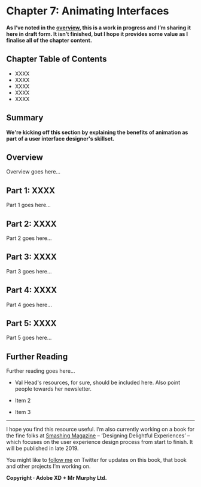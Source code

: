 Chapter 7: Animating Interfaces
===============================

**As I’ve noted in the [overview](https://github.com/fehler/building-beautiful-uis/blob/master/00-Overview.md), this is a work in progress and I’m sharing it here in draft form. It isn’t finished, but I hope it provides some value as I finalise all of the chapter content.**

<!-- At the bottom of this file there's extra scratch content that needs to be folded in. -->



Chapter Table of Contents
-------------------------

+ XXXX
+ XXXX
+ XXXX
+ XXXX
+ XXXX

<!--

Sections to consider:

+ The role that animation plays… communicating.
+ Analysis of an Interaction (Trigger, etc.)
+ Macro-Interactions (Page-Level)
+ Micro-Interactions (Element– and Component-Level)

-->


Summary
-------

**We're kicking off this section by explaining the benefits of animation as part of a user interface designer's skillset.**



Overview
--------

Overview goes here…



Part 1: XXXX
--------------------------

Part 1 goes here…



Part 2: XXXX
--------------------------

Part 2 goes here…



Part 3: XXXX
--------------------------

Part 3 goes here…



Part 4: XXXX
--------------------------

Part 4 goes here…



Part 5: XXXX
--------------------------

Part 5 goes here…



Further Reading
---------------

Further reading goes here…

+ Val Head's resources, for sure, should be included here. Also point people towards her newsletter.

+ Item 2

+ Item 3


---


I hope you find this resource useful. I’m also currently working on a book for the fine folks at [Smashing Magazine](https://www.smashingmagazine.com) – ‘Designing Delightful Experiences’ – which focuses on the user experience design process from start to finish. It will be published in late 2019.

You might like to [follow me](https://www.twitter.com/fehler) on Twitter for updates on this book, that book and other projects I’m working on.

**Copyright · Adobe XD + Mr Murphy Ltd.**